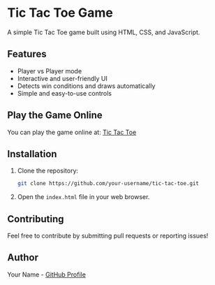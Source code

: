 # Tic Tac Toe Game

A simple Tic Tac Toe game built using HTML, CSS, and JavaScript.

## Features
- Player vs Player mode
- Interactive and user-friendly UI
- Detects win conditions and draws automatically
- Simple and easy-to-use controls

## Play the Game Online
You can play the game online at: [Tic Tac Toe](https://tic-tac-toe-lemon-xi.vercel.app/)

## Installation
1. Clone the repository:
   ```bash
   git clone https://github.com/your-username/tic-tac-toe.git
   ```
2. Open the `index.html` file in your web browser.

## Contributing
Feel free to contribute by submitting pull requests or reporting issues!

## Author
Your Name - [GitHub Profile](https://github.com/MuhammadAbuBakarQureshi/)
